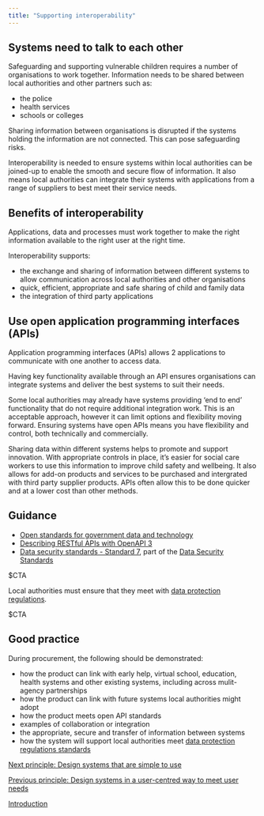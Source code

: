 ```yaml
---
title: "Supporting interoperability"
---
```


## Systems need to talk to each other

Safeguarding and supporting vulnerable children requires a number of organisations to work together. Information needs to be shared between local authorities and other partners such as:

* the police
* health services
* schools or colleges

Sharing information between organisations is disrupted if the systems holding the information are not connected. This can pose safeguarding risks. 

Interoperability is needed to ensure systems within local authorities can be joined-up to enable the smooth and secure flow of information. It also means local authorities can integrate their systems with applications from a range of suppliers to best meet their service needs.

## Benefits of interoperability

Applications, data and processes must work together to make the right information available to the right user at the right time.

Interoperability supports:

* the exchange and sharing of information between different systems to allow communication across local authorities and other organisations
* quick, efficient, appropriate and safe sharing of child and family data
* the integration of third party applications   

## Use open application programming interfaces (APIs)

Application programming interfaces (APIs) allows 2 applications to communicate with one another to access data.

Having key functionality available through an API ensures organisations can integrate systems and deliver the best systems to suit their needs. 

Some local authorities may already have systems providing ‘end to end’ functionality that do not require additional integration work. This is an acceptable approach, however it can limit options and flexibility moving forward. Ensuring systems have open APIs means you have flexibility and control, both technically and commercially.

Sharing data within different systems helps to promote and support innovation. With appropriate controls in place, it’s easier for social care workers to use this information to improve child safety and wellbeing. It also allows for add-on products and services to be purchased and intergrated with third party supplier products. APIs often allow this to be done quicker and at a lower cost than other methods.

## Guidance

* [Open standards for government data and technology](https://www.gov.uk/government/collections/open-standards-for-government-data-and-technology#recommended-open-standards)
* [Describing RESTful APIs with OpenAPI 3](https://www.gov.uk/government/publications/recommended-open-standards-for-government/describing-restful-apis-with-openapi-3)
* [Data security standards - Standard 7](https://www.dsptoolkit.nhs.uk/Help/Attachment/486), part of the [Data Security Standards](https://digital.nhs.uk/about-nhs-digital/our-work/nhs-digital-data-and-technology-standards/framework/beta---data-security-standards)

$CTA

Local authorities must ensure that they meet with [data protection regulations](https://ico.org.uk/for-organisations/guide-to-data-protection/).

$CTA

## Good practice

During procurement, the following should be demonstrated:

* how the product can link with early help, virtual school, education, health systems and other existing systems, including across mulit-agency partnerships 
* how the product can link with future systems local authorities might adopt
* how the product meets open API standards
* examples of collaboration or integration
* the appropriate, secure and transfer of information between systems
* how the system will support local authorities meet [data protection regulations standards](https://ico.org.uk/for-organisations/guide-to-data-protection/)

[Next principle: Design systems that are simple to use](/principle-3)

[Previous principle: Design systems in a user-centred way to meet user needs](/principle-1)

[Introduction](/index)
